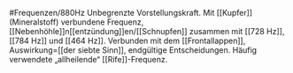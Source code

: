 #Frequenzen/880Hz
Unbegrenzte Vorstellungskraft.
Mit [[Kupfer]] (Mineralstoff) verbundene Frequenz, [[Nebenhöhle]]n[[entzündung]]en/[[Schnupfen]] zusammen mit [[728 Hz]], [[784 Hz]] und [[464 Hz]].
Verbunden mit dem [[Frontallappen]], Auswirkung=[[der siebte Sinn]], endgültige Entscheidungen. Häufig verwendete „allheilende“ [[Rife]]-Frequenz.